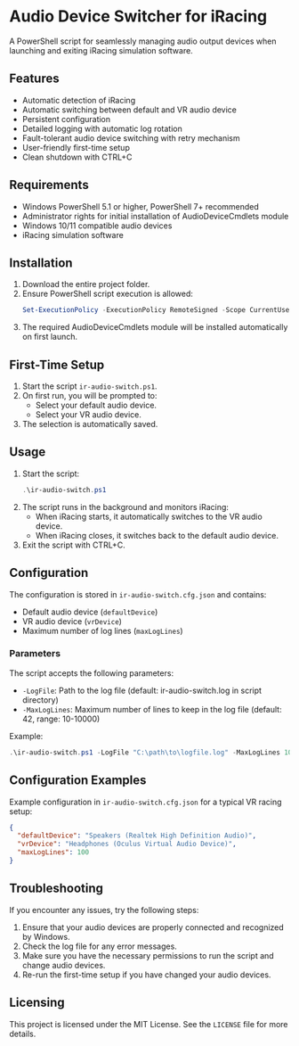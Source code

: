 # Audio Device Switcher for iRacing

A PowerShell script for seamlessly managing audio output devices when launching and exiting iRacing simulation software.

## Features

- Automatic detection of iRacing
- Automatic switching between default and VR audio device
- Persistent configuration
- Detailed logging with automatic log rotation
- Fault-tolerant audio device switching with retry mechanism
- User-friendly first-time setup
- Clean shutdown with CTRL+C

## Requirements

- Windows PowerShell 5.1 or higher, PowerShell 7+ recommended
- Administrator rights for initial installation of AudioDeviceCmdlets module
- Windows 10/11 compatible audio devices
- iRacing simulation software

## Installation

1. Download the entire project folder.
2. Ensure PowerShell script execution is allowed:
   ```powershell
   Set-ExecutionPolicy -ExecutionPolicy RemoteSigned -Scope CurrentUser
   ```
3. The required AudioDeviceCmdlets module will be installed automatically on first launch.

## First-Time Setup

1. Start the script `ir-audio-switch.ps1`.
2. On first run, you will be prompted to:
   - Select your default audio device.
   - Select your VR audio device.
3. The selection is automatically saved.

## Usage

1. Start the script:
   ```powershell
   .\ir-audio-switch.ps1
   ```
2. The script runs in the background and monitors iRacing:
   - When iRacing starts, it automatically switches to the VR audio device.
   - When iRacing closes, it switches back to the default audio device.
3. Exit the script with CTRL+C.

## Configuration

The configuration is stored in `ir-audio-switch.cfg.json` and contains:
- Default audio device (`defaultDevice`)
- VR audio device (`vrDevice`)
- Maximum number of log lines (`maxLogLines`)

### Parameters

The script accepts the following parameters:
- `-LogFile`: Path to the log file (default: ir-audio-switch.log in script directory)
- `-MaxLogLines`: Maximum number of lines to keep in the log file (default: 42, range: 10-10000)

Example:

```powershell
.\ir-audio-switch.ps1 -LogFile "C:\path\to\logfile.log" -MaxLogLines 100
```

## Configuration Examples

Example configuration in `ir-audio-switch.cfg.json` for a typical VR racing setup:

```json
{
  "defaultDevice": "Speakers (Realtek High Definition Audio)",
  "vrDevice": "Headphones (Oculus Virtual Audio Device)",
  "maxLogLines": 100
}
```

## Troubleshooting

If you encounter any issues, try the following steps:

1. Ensure that your audio devices are properly connected and recognized by Windows.
2. Check the log file for any error messages.
3. Make sure you have the necessary permissions to run the script and change audio devices.
4. Re-run the first-time setup if you have changed your audio devices.

## Licensing

This project is licensed under the MIT License. See the `LICENSE` file for more details.